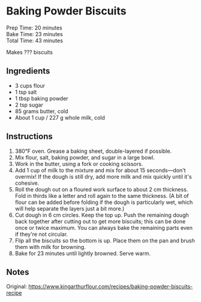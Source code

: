 # Baking Powder Biscuits

Prep Time: 20 minutes  
Bake Time: 23 minutes  
Total Time: 43 minutes  

Makes ??? biscuits

## Ingredients

* 3 cups flour
* 1 tsp salt
* 1 tbsp baking powder
* 2 tsp sugar
* 85 grams butter, cold
* About 1 cup / 227 g whole milk, cold

## Instructions

1. 380℉ oven. Grease a baking sheet, double-layered if possible.
1. Mix flour, salt, baking powder, and sugar in a large bowl.
1. Work in the butter, using a fork or cooking scissors.
1. Add 1 cup of milk to the mixture and mix for about 15 seconds—don't overmix! If the dough is still dry, add more milk and mix quickly until it's cohesive.
1. Roll the dough out on a floured work surface to about 2 cm thickness. Fold in thirds like a letter and roll again to the same thickness. (A bit of flour can be added before folding if the dough is particularly wet, which will help separate the layers just a bit more.)
1. Cut dough in 6 cm circles. Keep the top up. Push the remaining dough back together after cutting out to get more biscuits; this can be done once or twice maximum. You can always bake the remaining parts even if they're not circular.
1. Flip all the biscuits so the bottom is up. Place them on the pan and brush them with milk for browning.
1. Bake for 23 minutes until lightly browned. Serve warm.

## Notes

Original: <https://www.kingarthurflour.com/recipes/baking-powder-biscuits-recipe>
